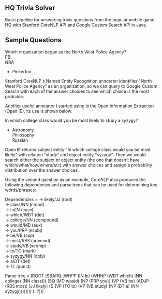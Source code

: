 ## HQ Trivia Solver
Basic pipeline for answering trivia questions from the popular mobile game HQ with Stanford CoreNLP API and Google Custom Search API in Java.

## Sample Questions
Which organization began as the North West Police Agency?  
	FBI	  
	NRA  
-	Pinkerton  

Stanford CoreNLP's Named Entity Recognition annotator identifies "North West Police Agency" as an organization, so we can query to Google Custom Search with each of the answer choices to see which choice is the most probable.

Another useful annotator I started using is the Open Information Extraction (Open IE), its use is shown below:

In which college class would you be most likely to study a syzygy?  
-	Astronomy  
	Philosophy  
	Russian  

Open IE returns subject entity "In which college class would you be most likely" with relation "study" and object entity "syzygy". Then we would search either the subject or object entity (the one that doesn't have which/what/how/where/etc) with answer choices and assign a probability distribution over the answer choices.

Using the second question as an example, CoreNLP also produces the following dependenies and parse trees that can be used for determining key words/phrases:

Dependencies = -> likely/JJ (root)  
  -> class/NN (nmod)  
    -> In/IN (case)  
    -> which/WDT (det)  
    -> college/NN (compound)  
  -> would/MD (aux)  
  -> you/PRP (nsubj)  
  -> be/VB (cop)  
  -> most/RBS (advmod)  
  -> study/VB (xcomp)  
    -> to/TO (mark)  
    -> syzygy/NN (dobj)  
      -> a/DT (det)  
  -> ?/. (punct)  

Parse tree = (ROOT (SBARQ (WHPP (IN In) (WHNP (WDT which) (NN college) (NN class))) (SQ (MD would) (NP (PRP you)) (VP (VB be) (ADJP (RBS most) (JJ likely) (S (VP (TO to) (VP (VB study) (NP (DT a) (NN syzygy)))))))) (. ?)))
